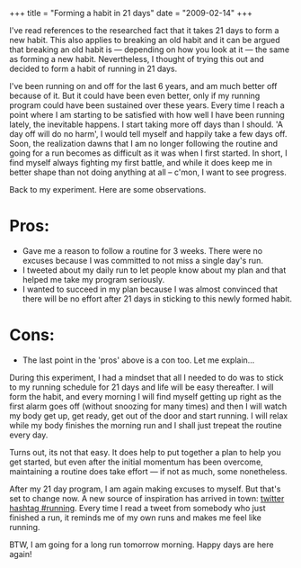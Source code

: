+++
title = "Forming a habit in 21 days"
date = "2009-02-14"
+++

I've read references to the researched fact that it takes 21 days to form a new habit. This also applies to breaking an old habit and it can be argued that breaking an old habit is — depending on how you look at it — the same as forming a new habit. Nevertheless, I thought of trying this out and decided to form a habit of running in 21 days.

I've been running on and off for the last 6 years, and am much better off because of it. But it could have been even better, only if my running program could have been sustained over these years. Every time I reach a point where I am starting to be satisfied with how well I have been running lately, the inevitable happens. I start taking more off days than I should. 'A day off will do no harm', I would tell myself and happily take a few days off. Soon, the realization dawns that I am no longer following the routine and going for a run becomes as difficult as it was when I first started. In short, I find myself always fighting my first battle, and while it does keep me in better shape than not doing anything at all – c'mon, I want to see progress.

Back to my experiment. Here are some observations.

Pros:
====
* Gave me a reason to follow a routine for 3 weeks. There were no excuses because I was committed to not miss a single day's run.
* I tweeted about my daily run to let people know about my plan and that helped me take my program seriously.
* I wanted to succeed in my plan because I was almost convinced that there will be no effort after 21 days in sticking to this newly formed habit.

Cons:
====
* The last point in the 'pros' above is a con too. Let me explain...

During this experiment, I had a mindset that all I needed to do was to stick to my running schedule for 21 days and life will be easy thereafter. I will form the habit, and every morning I will find myself getting up right as the first alarm goes off (without snoozing for many times) and then I will watch my body get up, get ready, get out of the door and start running. I will relax while my body finishes the morning run and I shall just trepeat the routine every day.

Turns out, its not that easy. It does help to put together a plan to help you get started, but even after the initial momentum has been overcome, maintaining a routine does take effort — if not as much, some nonetheless.

After my 21 day program, I am again making excuses to myself. But that's set to change now. A new source of inspiration has arrived in town: [twitter hashtag #running](http://search.twitter.com/search?q=%23running). Every time I read a tweet from somebody who just finished a run, it reminds me of my own runs and makes me feel like running.

BTW, I am going for a long run tomorrow morning. Happy days are here again!
